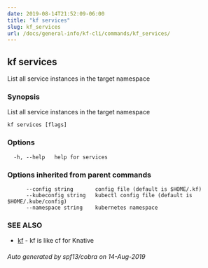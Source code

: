 ```yaml
---
date: 2019-08-14T21:52:09-06:00
title: "kf services"
slug: kf_services
url: /docs/general-info/kf-cli/commands/kf_services/
---
```

## kf services

List all service instances in the target namespace

### Synopsis

List all service instances in the target namespace

```
kf services [flags]
```

### Options

```
  -h, --help   help for services
```

### Options inherited from parent commands

```
      --config string       config file (default is $HOME/.kf)
      --kubeconfig string   kubectl config file (default is $HOME/.kube/config)
      --namespace string    kubernetes namespace
```

### SEE ALSO

* [kf](/docs/general-info/kf-cli/commands/kf/)	 - kf is like cf for Knative

###### Auto generated by spf13/cobra on 14-Aug-2019
